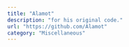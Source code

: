 ```yaml
---
title: "Alamot"
description: "for his original code."
url: "https://github.com/Alamot"
category: "Miscellaneous"
---
```

